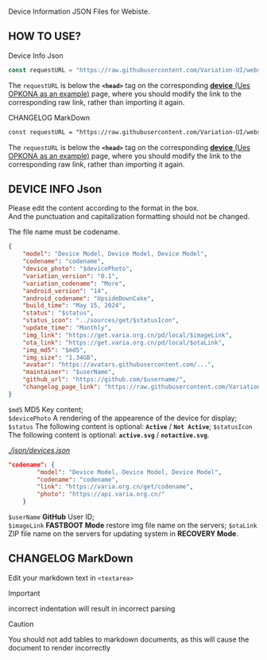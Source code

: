 Device Information JSON Files for Webiste.

## HOW TO USE?
Device Info Json

```javascript
const requestURL = "https://raw.githubusercontent.com/Variation-UI/website-device-info/main/json/BRAND/CODENAME.json";
```
The `requestURL` is below the **`<head>`** tag on the corresponding [**device** (Ues OPKONA as an example)](varia.org.cn/get/opkona/) page, where you should modify the link to the corresponding raw link, rather than importing it again.

CHANGELOG MarkDown

```html
const requestURL = "https://raw.githubusercontent.com/Variation-UI/website-device-info/main/json/BRAND/CODENAME.json";
```
The `requestURL` is below the **`<head>`** tag on the corresponding [**device** (Ues OPKONA as an example)](https://varia.org.cn/get/opkona/) page, where you should modify the link to the corresponding raw link, rather than importing it again.


## DEVICE INFO Json
Please edit the content according to the format in the box.  
And the punctuation and capitalization formatting should not be changed.

The file name must be codename.

```json
{
    "model": "Device Model, Device Model, Device Model",
    "codename": "codename",
    "device_photo": "$devicePhoto",
    "variation_version": "0.1",
    "variation_codename": "More",
    "android_version": "14",
    "android_codename": "UpsideDownCake",
    "build_time": "May 15, 2024",
    "status": "$status",
    "status_icon": "../sources/get/$statusIcon",
    "update_time": "Monthly",
    "img_link": "https://get.varia.org.cn/pd/local/$imageLink",
    "ota_link": "https://get.varia.org.cn/pd/local/$otaLink",
    "img_md5": "$md5",
    "img_size": "1.34GB",
    "avatar": "https://avatars.githubusercontent.com/...",
    "maintainer": "$userName",
    "github_url": "https://github.com/$username/",
    "changelog_page_link": "https://raw.githubusercontent.com/Variation-UI/website-device-info/main/markdown/BRAND/CODENAME/DATE.html"
}
```
`$md5` MD5 Key content;  
`$devicePhoto` A rendering of the appearence of the device for display;
`$status` The following content is optional: **`Active`** / **`Not Active`**;
`$statusIcon` The following content is optional: **`active.svg`** / **`notactive.svg`**.

[*./json/devices.json*](https://github.com/Variation-UI/website-device-info/blob/main/json/devices.json)
```json
"codename": {
        "model": "Device Model, Device Model, Device Model",
        "codename": "codename",
        "link": "https://varia.org.cn/get/codename",
        "photo": "https://api.varia.org.cn/"
    }
```
 
`$userName` **GitHub** User ID;  
`$imageLink` **FASTBOOT Mode** restore img file name on the servers;
`$otaLink` ZIP file name on the servers for updating system in **RECOVERY Mode**.

## CHANGELOG MarkDown

Edit your markdown text in `<textarea>`

> [!IMPORTANT]
> incorrect indentation will result in incorrect parsing

> [!CAUTION]
> You should not add tables to markdown documents, as this will cause the document to render incorrectly
